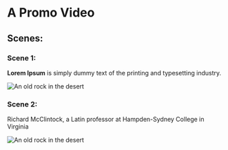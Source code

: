 # A Promo Video

## Scenes:

### Scene 1:

**Lorem Ipsum** is simply dummy text of the printing and typesetting industry.

![An old rock in the desert](https://live.staticflickr.com/389/31833779864_7ec0b63ffc_h.jpg "Shiprock, New Mexico by Beau Rogers")

### Scene 2:

Richard McClintock, a Latin professor at Hampden-Sydney College in Virginia

![An old rock in the desert](https://live.staticflickr.com/389/31833779864_7ec0b63ffc_h.jpg "Shiprock, New Mexico by Beau Rogers")
